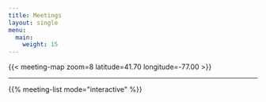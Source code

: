 ```yaml
---
title: Meetings
layout: single
menu:
  main:
    weight: 15
---
```


{{< meeting-map zoom=8 latitude=41.70 longitude=-77.00 >}}

----

{{% meeting-list mode="interactive" %}}
